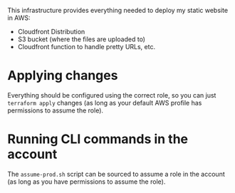 This infrastructure provides everything needed to deploy my static website in AWS:
- Cloudfront Distribution
- S3 bucket (where the files are uploaded to)
- Cloudfront function to handle pretty URLs, etc.

# Applying changes
Everything should be configured using the correct role, so you can just `terraform apply` changes (as long as your default AWS profile has permissions to assume the role).

# Running CLI commands in the account
The `assume-prod.sh` script can be sourced to assume a role in the account (as long as you have permissions to assume the role).
